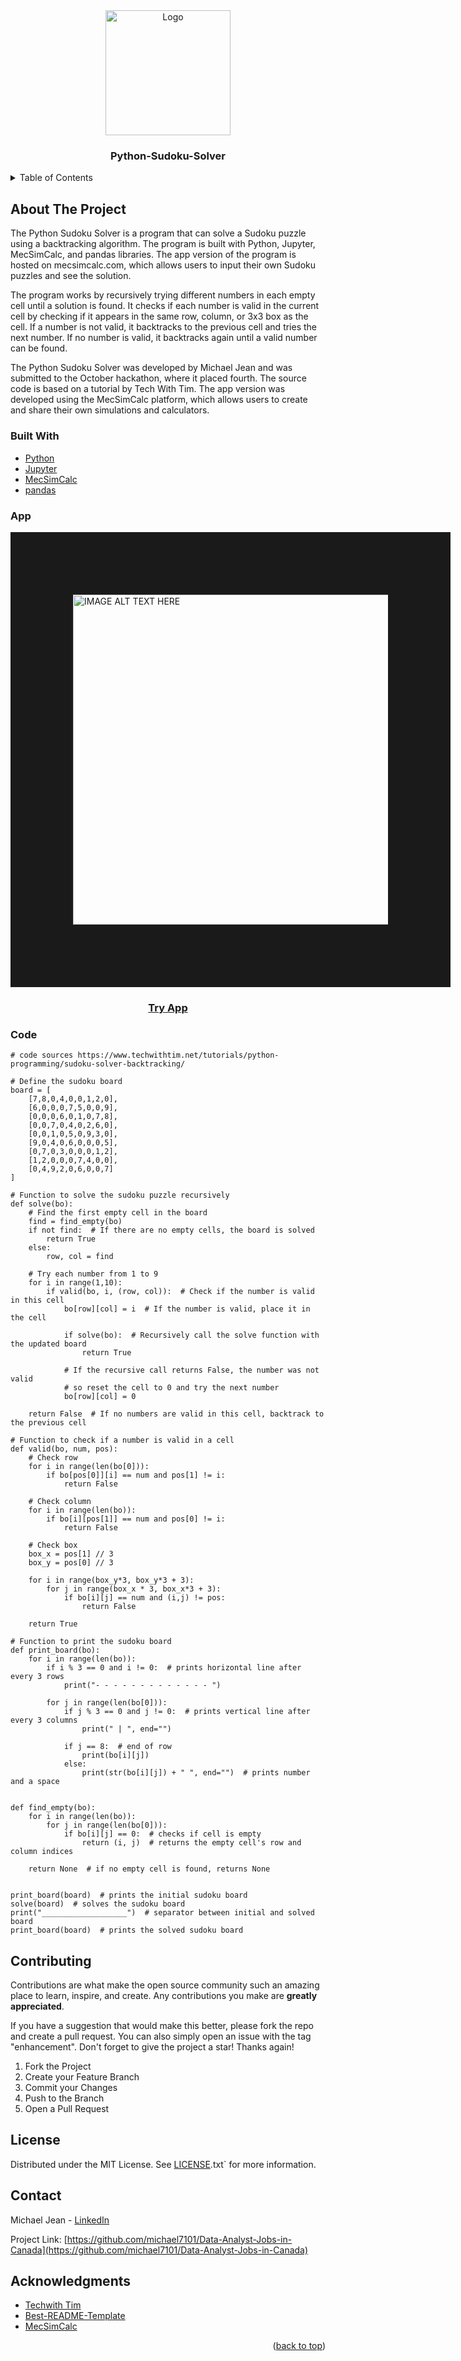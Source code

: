 # 
<!-- PROJECT LOGO -->
<br />
<div align="center">
  <a href="https://github.com/github_username/repo_name">
    <img src="sudoku-blankgrid.png" alt="Logo" width="200" height="200">
  </a>

<h3 align="center">Python-Sudoku-Solver</h3>

</div>





<!-- TABLE OF CONTENTS -->
<details>
  <summary>Table of Contents</summary>
  <ol>
    <li><a href="#about-the-project">About The Project</a>
    <li><a href="#built-with">Built With</a></li>
    <li><a href="#app">App</a></li>
    <li><a href="#code">Code</a></li>
    <li><a href="#contributing">Contributing</a></li>
    <li><a href="#license">License</a></li>
    <li><a href="#contact">Contact</a></li>
    <li><a href="#acknowledgments">Acknowledgments</a></li>
  </ol>
</details>



<!-- ABOUT THE PROJECT -->
## About The Project
The Python Sudoku Solver is a program that can solve a Sudoku puzzle using a backtracking algorithm. The program is built with Python, Jupyter, MecSimCalc, and pandas libraries. The app version of the program is hosted on mecsimcalc.com, which allows users to input their own Sudoku puzzles and see the solution.

The program works by recursively trying different numbers in each empty cell until a solution is found. It checks if each number is valid in the current cell by checking if it appears in the same row, column, or 3x3 box as the cell. If a number is not valid, it backtracks to the previous cell and tries the next number. If no number is valid, it backtracks again until a valid number can be found.

The Python Sudoku Solver was developed by Michael Jean and was submitted to the October hackathon, where it placed fourth. The source code is based on a tutorial by Tech With Tim. The app version was developed using the MecSimCalc platform, which allows users to create and share their own simulations and calculators.



### Built With

* [Python][Python-url]
* [Jupyter][Jupyter-url]
* [MecSimCalc][MecSimCalc-url]
* [pandas][pandas-url]


### App
<a href="https://mecsimcalc.com/app/3166730/sudoku_solver" 
   target="_blank"><img src="https://github.com/michael7101/Python-Sudoku-Solver/blob/main/Appimage.png" 
alt="IMAGE ALT TEXT HERE" width="940" height="528" border="100" align="center"/></a>

### <p align="center"><a href="https://mecsimcalc.com/app/3166730/sudoku_solver">Try App</a></p>


### Code

```
# code sources https://www.techwithtim.net/tutorials/python-programming/sudoku-solver-backtracking/

# Define the sudoku board
board = [
    [7,8,0,4,0,0,1,2,0],
    [6,0,0,0,7,5,0,0,9],
    [0,0,0,6,0,1,0,7,8],
    [0,0,7,0,4,0,2,6,0],
    [0,0,1,0,5,0,9,3,0],
    [9,0,4,0,6,0,0,0,5],
    [0,7,0,3,0,0,0,1,2],
    [1,2,0,0,0,7,4,0,0],
    [0,4,9,2,0,6,0,0,7]
]

# Function to solve the sudoku puzzle recursively
def solve(bo):
    # Find the first empty cell in the board
    find = find_empty(bo)
    if not find:  # If there are no empty cells, the board is solved
        return True
    else:
        row, col = find

    # Try each number from 1 to 9
    for i in range(1,10):
        if valid(bo, i, (row, col)):  # Check if the number is valid in this cell
            bo[row][col] = i  # If the number is valid, place it in the cell

            if solve(bo):  # Recursively call the solve function with the updated board
                return True

            # If the recursive call returns False, the number was not valid
            # so reset the cell to 0 and try the next number
            bo[row][col] = 0

    return False  # If no numbers are valid in this cell, backtrack to the previous cell

# Function to check if a number is valid in a cell
def valid(bo, num, pos):
    # Check row
    for i in range(len(bo[0])):
        if bo[pos[0]][i] == num and pos[1] != i:
            return False

    # Check column
    for i in range(len(bo)):
        if bo[i][pos[1]] == num and pos[0] != i:
            return False

    # Check box
    box_x = pos[1] // 3
    box_y = pos[0] // 3

    for i in range(box_y*3, box_y*3 + 3):
        for j in range(box_x * 3, box_x*3 + 3):
            if bo[i][j] == num and (i,j) != pos:
                return False

    return True

# Function to print the sudoku board
def print_board(bo):
    for i in range(len(bo)):
        if i % 3 == 0 and i != 0:  # prints horizontal line after every 3 rows
            print("- - - - - - - - - - - - - ")

        for j in range(len(bo[0])):
            if j % 3 == 0 and j != 0:  # prints vertical line after every 3 columns
                print(" | ", end="")

            if j == 8:  # end of row
                print(bo[i][j])
            else:
                print(str(bo[i][j]) + " ", end="")  # prints number and a space


def find_empty(bo):
    for i in range(len(bo)):
        for j in range(len(bo[0])):
            if bo[i][j] == 0:  # checks if cell is empty
                return (i, j)  # returns the empty cell's row and column indices

    return None  # if no empty cell is found, returns None


print_board(board)  # prints the initial sudoku board
solve(board)  # solves the sudoku board
print("___________________")  # separator between initial and solved board
print_board(board)  # prints the solved sudoku board
```


## Contributing

Contributions are what make the open source community such an amazing place to learn, inspire, and create. Any contributions you make are **greatly appreciated**.

If you have a suggestion that would make this better, please fork the repo and create a pull request. You can also simply open an issue with the tag "enhancement".
Don't forget to give the project a star! Thanks again!

1. Fork the Project
2. Create your Feature Branch
3. Commit your Changes
4. Push to the Branch
5. Open a Pull Request


<!-- LICENSE -->
## License

Distributed under the MIT License. See [LICENSE][LICENSE-url].txt` for more information.




<!-- CONTACT -->
## Contact

Michael Jean -  [LinkedIn](https://www.linkedin.com/in/michaeljean7101/)

Project Link: [https://github.com/michael7101/Data-Analyst-Jobs-in-Canada](https://github.com/michael7101/Data-Analyst-Jobs-in-Canada)



<!-- ACKNOWLEDGMENTS -->
## Acknowledgments

* [Techwith Tim](Tech-with-Tim-url)
* [Best-README-Template](Best-README-Template-url)
* [MecSimCalc](mecsimcalc-url)


<p align="right">(<a href="#readme-top">back to top</a>)</p>




[product-screenshot]: images/screenshot.png
[Python-url]: https://www.python.org/
[Jupyter-url]: https://jupyter.org/
[MecSimCalc-url]: https://mecsimcalc.com/
[pandas-url]: https://pandas.pydata.org/
[LICENSE-url]: https://github.com/michael7101/Data-Analyst-Jobs-in-Canada/blob/b346a5f7ece8aab1d0bc7154f22f8102ac948367/LICENSE
[Try-App-url]: https://mecsimcalc.com/app/3166730/sudoku_solver
[Tech-with-Tim-url]: https://www.techwithtim.net/tutorials/python-programming/sudoku-solver-backtracking/
[Best-README-Template-url]: https://github.com/othneildrew/Best-README-Template
[mecsimcalc-url]: https://mecsimcalc.com/
